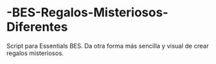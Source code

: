 # -BES-Regalos-Misteriosos-Diferentes
Script para Essentials BES. Da otra forma más sencilla y visual de crear regalos misteriosos.
